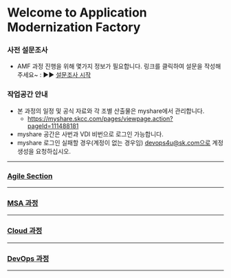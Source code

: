 # Welcome to Application Modernization Factory



### 사전 설문조사
- AMF 과정 진행을 위해 몇가지 정보가 필요합니다. 링크를 클릭하여 설문을 작성해 주세요~ :  ▶︎▶︎ [설문조사 시작](https://url.kr/k7vjf2)

### 작업공간 안내
- 본 과정의 일정 및 공식 자료와 각 조별 산출물은 myshare에서 관리합니다.
  - https://myshare.skcc.com/pages/viewpage.action?pageId=111488181
- myshare 공간은 사번과 VDI 비번으로 로그인 가능합니다.
- myshare 로그인 실패할 경우(계정이 없는 경우임) devops4u@sk.com으로 계정 생성을 요청하십시오.

***
### [ Agile Section](./Agile.md/) 

***

### [ MSA 과정 ](./MSA.md/) 

***

### [ Cloud 과정 ](./cloud.md/) 

***
### [ DevOps 과정 ](./devops.md/) 

***
